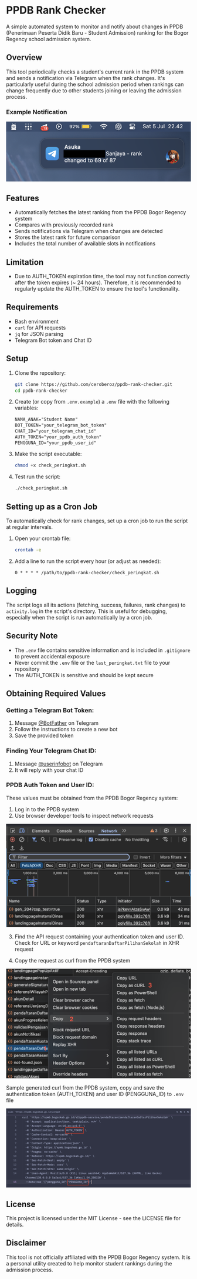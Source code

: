 # PPDB Rank Checker

A simple automated system to monitor and notify about changes in PPDB (Penerimaan Peserta Didik Baru - Student Admission) ranking for the Bogor Regency school admission system.

## Overview

This tool periodically checks a student's current rank in the PPDB system and sends a notification via Telegram when the rank changes. It's particularly useful during the school admission period when rankings can change frequently due to other students joining or leaving the admission process.

### Example Notification

![Telegram Bot Notification](img/telegram_bot_notification.png)

## Features

- Automatically fetches the latest ranking from the PPDB Bogor Regency system
- Compares with previously recorded rank
- Sends notifications via Telegram when changes are detected
- Stores the latest rank for future comparison
- Includes the total number of available slots in notifications

## Limitation

- Due to AUTH_TOKEN expiration time, the tool may not function correctly after the token expires (~ 24 hours). Therefore, it is recommended to regularly update the AUTH_TOKEN to ensure the tool's functionality.

## Requirements

- Bash environment
- `curl` for API requests
- `jq` for JSON parsing
- Telegram Bot token and Chat ID

## Setup

1. Clone the repository:
   ```bash
   git clone https://github.com/ceroberoz/ppdb-rank-checker.git
   cd ppdb-rank-checker
   ```

2. Create (or copy from `.env.example`) a `.env` file with the following variables:
   ```
   NAMA_ANAK="Student Name"
   BOT_TOKEN="your_telegram_bot_token"
   CHAT_ID="your_telegram_chat_id"
   AUTH_TOKEN="your_ppdb_auth_token"
   PENGGUNA_ID="your_ppdb_user_id"
   ```

3. Make the script executable:
   ```bash
   chmod +x check_peringkat.sh
   ```

4. Test run the script:
   ```bash
   ./check_peringkat.sh
   ```

## Setting up as a Cron Job

To automatically check for rank changes, set up a cron job to run the script at regular intervals.

1.  Open your crontab file:
    ```bash
    crontab -e
    ```

2.  Add a line to run the script every hour (or adjust as needed):
    ```
    0 * * * * /path/to/ppdb-rank-checker/check_peringkat.sh
    ```

## Logging

The script logs all its actions (fetching, success, failures, rank changes) to `activity.log` in the script's directory. This is useful for debugging, especially when the script is run automatically by a cron job.

## Security Note

- The `.env` file contains sensitive information and is included in `.gitignore` to prevent accidental exposure
- Never commit the `.env` file or the `last_peringkat.txt` file to your repository
- The AUTH_TOKEN is sensitive and should be kept secure

## Obtaining Required Values

### Getting a Telegram Bot Token:
1. Message [@BotFather](https://t.me/botfather) on Telegram
2. Follow the instructions to create a new bot
3. Save the provided token

### Finding Your Telegram Chat ID:
1. Message [@userinfobot](https://t.me/userinfobot) on Telegram
2. It will reply with your chat ID

### PPDB Auth Token and User ID:
These values must be obtained from the PPDB Bogor Regency system:
1. Log in to the PPDB system
2. Use browser developer tools to inspect network requests

![Developer tool](img/developer_tool.png)

3. Find the API request containing your authentication token and user ID. Check for URL or keyword `pendaftaranDaftarPilihanSekolah` in XHR request

4. Copy the request as curl from the PPDB system

![Inspect Network Requests](img/inspect_element_login.png)

Sample generated curl from the PPDB system, copy and save the authentication token (AUTH_TOKEN) and user ID (PENGGUNA_ID) to `.env` file

![Generated CURL](img/generated_curl.png)

## License

This project is licensed under the MIT License - see the LICENSE file for details.

## Disclaimer

This tool is not officially affiliated with the PPDB Bogor Regency system. It is a personal utility created to help monitor student rankings during the admission process.